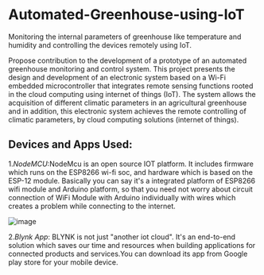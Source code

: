 # Automated-Greenhouse-using-IoT
Monitoring the internal parameters of greenhouse like temperature and humidity and controlling the devices remotely using IoT.

Propose contribution to the development of a prototype of an automated greenhouse monitoring and control system. This project presents the design and development of an electronic system based on a Wi-Fi embedded microcontroller that integrates remote sensing functions rooted in the cloud computing using internet of things (IoT). The system allows the acquisition of different climatic parameters in an agricultural greenhouse and in addition, this electronic system achieves the remote controlling of climatic parameters, by cloud computing solutions (internet of things). 


## Devices and Apps Used:
1.*NodeMCU*:NodeMcu is an open source IOT platform. It includes firmware which runs on the ESP8266 wi-fi soc, and hardware which is based on the ESP-12 module. Basically you can say it's a integrated platform of ESP8266 wifi module and Arduino platform, so that you need not worry about circuit connection of WiFi Module with Arduino individually with wires which creates a problem while connecting to the internet.

![image](https://user-images.githubusercontent.com/27301175/40587522-a297693c-61ed-11e8-88a3-5e7b2ce0ef5f.png)

2.*Blynk App*: BLYNK is not just "another iot cloud". It's an end-to-end solution which saves our time and resources when building applications for connected products and services.You can download its app from Google play store for your mobile device.



 
